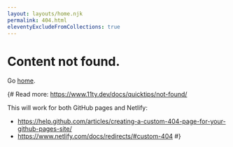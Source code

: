 ```yaml
---
layout: layouts/home.njk
permalink: 404.html
eleventyExcludeFromCollections: true
---
```


# Content not found.

Go <a href="/" rel="home">home</a>.

{#
Read more: https://www.11ty.dev/docs/quicktips/not-found/

This will work for both GitHub pages and Netlify:

- https://help.github.com/articles/creating-a-custom-404-page-for-your-github-pages-site/
- https://www.netlify.com/docs/redirects/#custom-404
  #}
